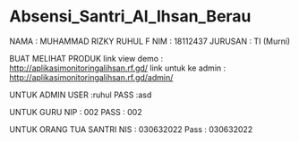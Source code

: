 # Absensi_Santri_Al_Ihsan_Berau

NAMA      : MUHAMMAD RIZKY RUHUL F
NIM       : 18112437
JURUSAN   : TI (Murni)


BUAT MELIHAT PRODUK 
link view demo       : http://aplikasimonitoringalihsan.rf.gd/
link untuk ke admin  : http://aplikasimonitoringalihsan.rf.gd/admin/

UNTUK ADMIN
USER  :ruhul
PASS  :asd

UNTUK GURU
NIP  : 002
PASS : 002
 
UNTUK ORANG TUA SANTRI 
NIS    : 030632022
Pass : 030632022
